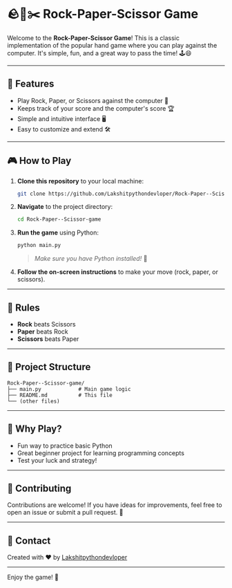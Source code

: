 # 🪨📄✂️ Rock-Paper-Scissor Game

Welcome to the **Rock-Paper-Scissor Game**! This is a classic implementation of the popular hand game where you can play against the computer. It's simple, fun, and a great way to pass the time! 🕹️😄

---

## 🚀 Features

- Play Rock, Paper, or Scissors against the computer 🤖
- Keeps track of your score and the computer's score 🏆
- Simple and intuitive interface 🖥️
- Easy to customize and extend 🛠️

---

## 🎮 How to Play

1. **Clone this repository** to your local machine:
    ```bash
    git clone https://github.com/Lakshitpythondevloper/Rock-Paper--Scissor-game.git
    ```
2. **Navigate** to the project directory:
    ```bash
    cd Rock-Paper--Scissor-game
    ```
3. **Run the game** using Python:
    ```bash
    python main.py
    ```
    > _Make sure you have Python installed!_ 🐍

4. **Follow the on-screen instructions** to make your move (rock, paper, or scissors).

---

## 📝 Rules

- **Rock** beats Scissors
- **Paper** beats Rock
- **Scissors** beats Paper

---

## 📂 Project Structure

```
Rock-Paper--Scissor-game/
├── main.py            # Main game logic
├── README.md          # This file
└── (other files)
```

---

## 🤔 Why Play?

- Fun way to practice basic Python
- Great beginner project for learning programming concepts
- Test your luck and strategy!

---

## 🙌 Contributing

Contributions are welcome! If you have ideas for improvements, feel free to open an issue or submit a pull request. 🚀

---

## 📧 Contact

Created with ❤️ by [Lakshitpythondevloper](https://github.com/Lakshitpythondevloper)

---

Enjoy the game! 🎉
